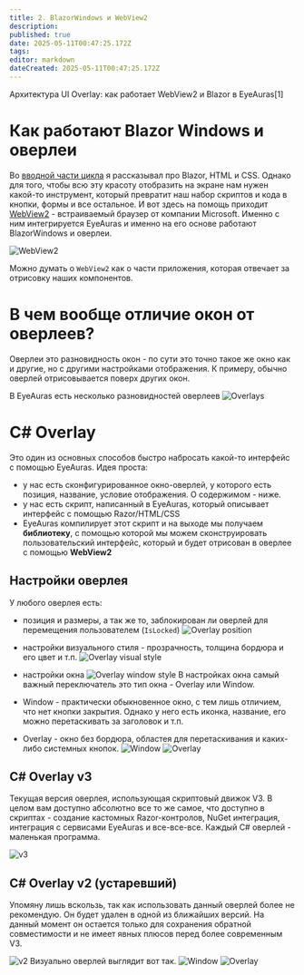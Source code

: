 ```yaml
---
title: 2. BlazorWindows и WebView2
description: 
published: true
date: 2025-05-11T00:47:25.172Z
tags: 
editor: markdown
dateCreated: 2025-05-11T00:47:25.172Z
---
```


Архитектура UI Overlay: как работает WebView2 и Blazor в EyeAuras[1]

# Как работают Blazor Windows и оверлеи
Во [вводной части цикла](/scripting/blazor-windows/getting-started) я рассказывал про Blazor, HTML и CSS. Однако для того, чтобы всю эту красоту отобразить на экране нам нужен какой-то инструмент, который превратит наш набор скриптов и кода в кнопки, формы и все остальное. И вот здесь на помощь приходит [WebView2](https://developer.microsoft.com/en-us/microsoft-edge/webview2) - встраиваемый браузер от компании Microsoft. 
Именно с ним интегрируется EyeAuras и именно на его основе работают BlazorWindows и оверлеи. 

![WebView2](https://s3.eyeauras.net/media/2025/05/WebView2.drawio%20%281%29.png)

Можно думать о `WebView2` как о части приложения, которая отвечает за отрисовку наших компонентов. 

# В чем вообще отличие окон от оверлеев?
Оверлеи это разновидность окон - по сути это точно такое же окно как и другие, но с другими настройками отображения. К примеру, обычно оверлей отрисовывается поверх других окон.

В EyeAuras есть несколько разновидностей оверлеев
![Overlays](https://s3.eyeauras.net/media/2025/05/mIYLrG2yj2.png)

# C# Overlay
Это один из основных способов быстро набросать какой-то интерфейс с помощью EyeAuras. 
Идея проста:
- у нас есть сконфигурированное окно-оверлей, у которого есть позиция, название, условие отображения. О содержимом - ниже.
- у нас есть скрипт, написанный в EyeAuras, который описывает интерфейс с помощью Razor/HTML/CSS
- EyeAuras компилирует этот скрипт и на выходе мы получаем **библиотеку**, с помощью которой мы можем сконструировать пользовательский интерфейс, который и будет отрисован в оверлее с помощью **WebView2**

## Настройки оверлея
У любого оверлея есть: 
- позиция и размеры, а так же то, заблокирован ли оверлей для перемещения пользователем (`IsLocked`)
![Overlay position](https://s3.eyeauras.net/media/2025/05/NVIDIA_Overlay_O2I6OKwmjq.png)

- настройки визуального стиля - прозрачность, толщина бордюра и его цвет и т.п.
![Overlay visual style](https://s3.eyeauras.net/media/2025/05/NVIDIA_Overlay_VfFC6J8Kgd.png)

- настройки окна 
![Overlay window style](https://s3.eyeauras.net/media/2025/05/NVIDIA_Overlay_ohz05OLVxV.png)
В настройках окна самый важный переключатель это тип окна - Overlay или Window. 
- Window - практически обыкновенное окно, с тем лишь отличием, что нет кнопки закрытия. Однако у него есть иконка, название, его можно перетаскивать за заголовок и т.п.
- Overlay - окно без бордюра, областея для перетаскивания и каких-либо системных кнопок. 
![Window](https://s3.eyeauras.net/media/2025/05/Njy7t9XEg2.png)
![Overlay](https://s3.eyeauras.net/media/2025/05/R432QeysKh.png)

## C# Overlay v3 
Текущая версия оверлея, использующая скриптовый движок V3. В целом вам доступно абсолютно все то же самое, что доступно в скриптах - создание кастомных Razor-контролов, NuGet интеграция, интеграция с сервисами EyeAuras и все-все-все. Каждый C# оверлей - маленькая программа. 

![v3](https://s3.eyeauras.net/media/2025/05/NVIDIA_Overlay_TqJxUFKYNe.png)

## C# Overlay v2 (устаревший)
Упомяну лишь вскользь, так как использовать данный оверлей более не рекомендую. Он будет удален в одной из ближайших версий. На данный момент он остается только для сохранения обратной совместимости и не имеет явных плюсов перед более современным V3.

![v2](https://s3.eyeauras.net/media/2025/05/NVIDIA_Overlay_DKdQydbTcq.png)
Визуально оверлей выглядит вот так. 
![Window](https://s3.eyeauras.net/media/2025/05/NVIDIA_Overlay_AvrTCKw3p6.png) ![Overlay](https://s3.eyeauras.net/media/2025/05/n02buCY4RI.png)

